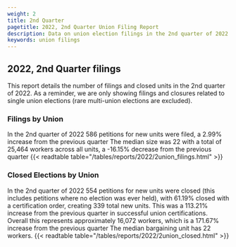 ```yaml
---
weight: 2
title: 2nd Quarter
pagetitle: 2022, 2nd Quarter Union Filing Report
description: Data on union election filings in the 2nd quarter of 2022
keywords: union filings
---
```


## 2022, 2nd Quarter filings

This report details the number of filings and closed units in the 2nd quarter of 2022. As a reminder, we are only showing filings and closures related to single union elections (rare multi-union elections are excluded).

### Filings by Union
In the 2nd quarter of 2022 586 petitions for new units were filed, a 2.99% increase from the previous quarter The median size was 22 with a total of 25,464 workers across all units, a -16.15% decrease from the previous quarter
{{< readtable table="/tables/reports/2022/2union_filings.html" >}}

### Closed Elections by Union
In the 2nd quarter of 2022 554 petitions for new units were closed (this includes petitions where no election was ever held), with 61.19% closed with a certification order, creating 339 total new units. This was a 113.21% increase from the previous quarter in successful union certifications. Overall this represents approximately 16,072 workers, which is a 171.67% increase from the previous quarter The median bargaining unit has 22 workers.
{{< readtable table="/tables/reports/2022/2union_closed.html" >}}
